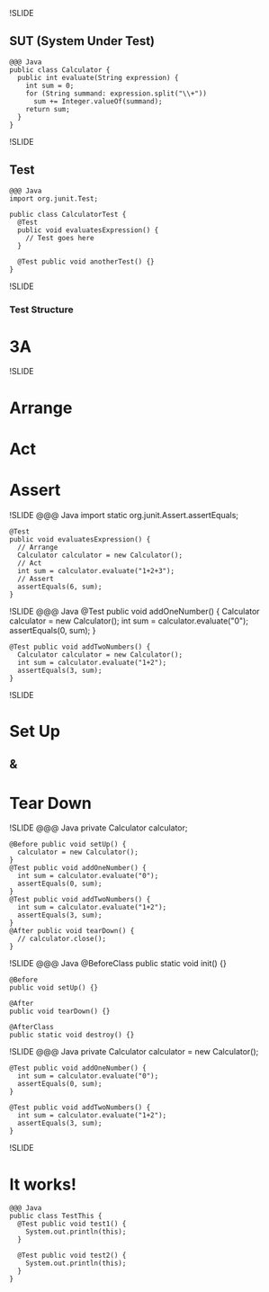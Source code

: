 !SLIDE
## SUT (System Under Test)
	@@@ Java
	public class Calculator {
	  public int evaluate(String expression) {
	    int sum = 0;
	    for (String summand: expression.split("\\+"))
	      sum += Integer.valueOf(summand);
	    return sum;
	  }
	}

!SLIDE
## Test
	@@@ Java
	import org.junit.Test;

	public class CalculatorTest {
	  @Test
	  public void evaluatesExpression() {
	    // Test goes here
	  }

	  @Test public void anotherTest() {}
	}

!SLIDE
### Test Structure
# 3A

!SLIDE
# Arrange
# Act
# Assert

!SLIDE
	@@@ Java
	import static org.junit.Assert.assertEquals;

	@Test
	public void evaluatesExpression() {
	  // Arrange
	  Calculator calculator = new Calculator();
	  // Act
	  int sum = calculator.evaluate("1+2+3");
	  // Assert
	  assertEquals(6, sum);
	}

!SLIDE
	@@@ Java
	@Test public void addOneNumber() {
	  Calculator calculator = new Calculator();
	  int sum = calculator.evaluate("0");
	  assertEquals(0, sum);
	}

	@Test public void addTwoNumbers() {
	  Calculator calculator = new Calculator();
	  int sum = calculator.evaluate("1+2");
	  assertEquals(3, sum);
	}

!SLIDE
# Set Up
## &
# Tear Down

!SLIDE
	@@@ Java
	private Calculator calculator;

	@Before public void setUp() {
	  calculator = new Calculator();
	}
	@Test public void addOneNumber() {
	  int sum = calculator.evaluate("0");
	  assertEquals(0, sum);
	}
	@Test public void addTwoNumbers() {
	  int sum = calculator.evaluate("1+2");
	  assertEquals(3, sum);
	}
	@After public void tearDown() {
	  // calculator.close();
	}

!SLIDE
	@@@ Java
	@BeforeClass
	public static void init() {}

	@Before
	public void setUp() {}

	@After
	public void tearDown() {}

	@AfterClass
	public static void destroy() {}

!SLIDE
	@@@ Java
	private Calculator calculator = new Calculator();

	@Test public void addOneNumber() {
	  int sum = calculator.evaluate("0");
	  assertEquals(0, sum);
	}

	@Test public void addTwoNumbers() {
	  int sum = calculator.evaluate("1+2");
	  assertEquals(3, sum);
	}

!SLIDE
# It works!
	@@@ Java
	public class TestThis {
	  @Test public void test1() {
	    System.out.println(this);
	  }

	  @Test public void test2() {
	    System.out.println(this);
	  }
	}
